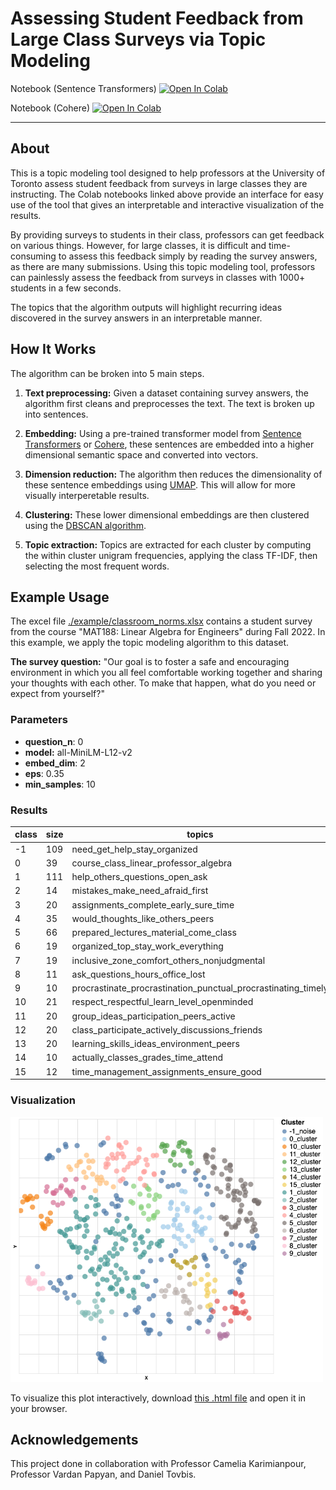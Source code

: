 # Assessing Student Feedback from Large Class Surveys via Topic Modeling

Notebook (Sentence Transformers) [![Open In Colab][colab-badge]][notebook]

Notebook (Cohere) [![Open In Colab][colab-badge]][notebook-cohere]

[notebook]: <https://colab.research.google.com/drive/1mTNwulr2rKcdm2j9kCujaGN0tEdp_9ua?usp=sharing>
[notebook-cohere]: <https://colab.research.google.com/drive/1H7nK2TOmENLKqLq9ogOoXzL-4UI9Zsor?usp=sharing>
[colab-badge]: <https://colab.research.google.com/assets/colab-badge.svg>

---

## About

This is a topic modeling tool designed to help professors at the University of Toronto assess student feedback from surveys in large classes they are instructing. The Colab notebooks linked above provide an interface for easy use of the tool that gives an interpretable and interactive visualization of the results.

By providing surveys to students in their class, professors can get feedback on various things. However, for large classes, it is difficult and time-consuming to assess this feedback simply by reading the survey answers, as there are many submissions. Using this topic modeling tool, professors can painlessly assess the feedback from surveys in classes with 1000+ students in a few seconds.

The topics that the algorithm outputs will highlight recurring ideas discovered in the survey answers in an interpretable manner. 


## How It Works

The algorithm can be broken into 5 main steps.

1. **Text preprocessing:** Given a dataset containing survey answers, the algorithm first cleans and preprocesses the text. The text is broken up into sentences.

2. **Embedding:** Using a pre-trained transformer model from [Sentence Transformers](https://www.sbert.net/docs/pretrained_models.html) or [Cohere](https://cohere.ai/), these sentences are embedded into a higher dimensional semantic space and converted into vectors. 

3. **Dimension reduction:** The algorithm then reduces the dimensionality of these sentence embeddings using [UMAP](https://umap-learn.readthedocs.io/en/latest/index.html#). This will allow for more visually interperetable results.

4. **Clustering:** These lower dimensional embeddings are then clustered using the [DBSCAN algorithm](https://scikit-learn.org/stable/modules/clustering.html#dbscan). 

5. **Topic extraction:** Topics are extracted for each cluster by computing the within cluster unigram frequencies, applying the class TF-IDF, then selecting the most frequent words. 


## Example Usage

The excel file [./example/classroom_norms.xlsx](./example/classroom_norms.xlsx) contains a student survey from the course "MAT188: Linear Algebra for Engineers" during Fall 2022. In this example, we apply the topic modeling algorithm to this dataset.

**The survey question:** 
"Our goal is to foster a safe and encouraging environment in which you all feel comfortable working together and sharing your thoughts with each other. To make that happen, what do you need or expect from yourself?"

### Parameters
- **question_n**: 0
- **model:** all-MiniLM-L12-v2
- **embed_dim**: 2 
- **eps**: 0.35 
- **min_samples**: 10

### Results

|class|size|topics                                                       |
|-----|----|-------------------------------------------------------------|
|-1   |109 |need_get_help_stay_organized                                 |
|0    |39  |course_class_linear_professor_algebra                        |
|1    |111 |help_others_questions_open_ask                               |
|2    |14  |mistakes_make_need_afraid_first                              |
|3    |20  |assignments_complete_early_sure_time                         |
|4    |35  |would_thoughts_like_others_peers                             |
|5    |66  |prepared_lectures_material_come_class                        |
|6    |19  |organized_top_stay_work_everything                           |
|7    |19  |inclusive_zone_comfort_others_nonjudgmental                  |
|8    |11  |ask_questions_hours_office_lost                              |
|9    |10  |procrastinate_procrastination_punctual_procrastinating_timely|
|10   |21  |respect_respectful_learn_level_openminded                    |
|11   |20  |group_ideas_participation_peers_active                       |
|12   |20  |class_participate_actively_discussions_friends               |
|13   |20  |learning_skills_ideas_environment_peers                      |
|14   |10  |actually_classes_grades_time_attend                          |
|15   |12  |time_management_assignments_ensure_good                      |

### Visualization

<img src="./example/visualization.png" alt="image" width="500"/>

To visualize this plot interactively, download [this .html file](./example/visual.html) and open it in your browser.

## Acknowledgements

This project done in collaboration with Professor Camelia Karimianpour, Professor Vardan Papyan, and Daniel Tovbis.
